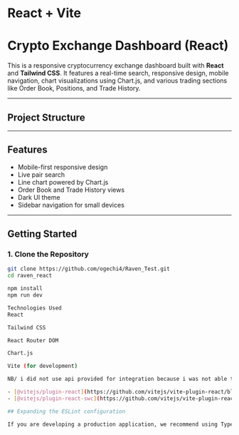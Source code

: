 # React + Vite

# Crypto Exchange Dashboard (React)

This is a responsive cryptocurrency exchange dashboard built with **React** and **Tailwind CSS**. It features a real-time search, responsive design, mobile navigation, chart visualizations using Chart.js, and various trading sections like Order Book, Positions, and Trade History.

---

## Project Structure

---

##  Features

- Mobile-first responsive design
-  Live pair search
-  Line chart powered by Chart.js
-  Order Book and Trade History views
-  Dark UI theme
-  Sidebar navigation for small devices

---

##  Getting Started

### 1. Clone the Repository

```bash
git clone https://github.com/ogechi4/Raven_Test.git
cd raven_react

npm install
npm run dev

Technologies Used
React

Tailwind CSS

React Router DOM

Chart.js

Vite (for development)

NB/ i did not use api provided for integration because i was not able to fetch,i was not able to access the url

- [@vitejs/plugin-react](https://github.com/vitejs/vite-plugin-react/blob/main/packages/plugin-react) uses [Babel](https://babeljs.io/) for Fast Refresh
- [@vitejs/plugin-react-swc](https://github.com/vitejs/vite-plugin-react/blob/main/packages/plugin-react-swc) uses [SWC](https://swc.rs/) for Fast Refresh

## Expanding the ESLint configuration

If you are developing a production application, we recommend using TypeScript with type-aware lint rules enabled. Check out the [TS template](https://github.com/vitejs/vite/tree/main/packages/create-vite/template-react-ts) for information on how to integrate TypeScript and [`typescript-eslint`](https://typescript-eslint.io) in your project.
